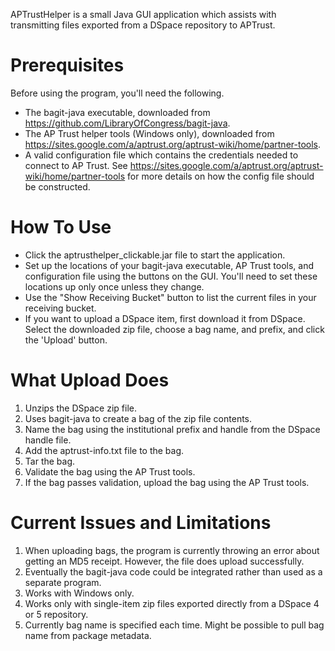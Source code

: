 APTrustHelper is a small Java GUI application which assists with transmitting files exported from a DSpace repository to APTrust.

Prerequisites
=============
Before using the program, you'll need the following.
* The bagit-java executable, downloaded from https://github.com/LibraryOfCongress/bagit-java.
* The AP Trust helper tools (Windows only), downloaded from https://sites.google.com/a/aptrust.org/aptrust-wiki/home/partner-tools.
* A valid configuration file which contains the credentials needed to connect to AP Trust. See https://sites.google.com/a/aptrust.org/aptrust-wiki/home/partner-tools for more details on how the config file should be constructed.

How To Use
==========
* Click the aptrusthelper_clickable.jar file to start the application.
* Set up the locations of your bagit-java executable, AP Trust tools, and configuration file using the buttons on the GUI. You'll need to set these locations up only once unless they change.
* Use the "Show Receiving Bucket" button to list the current files in your receiving bucket.
* If you want to upload a DSpace item, first download it from DSpace. Select the downloaded zip file, choose a bag name, and prefix, and click the 'Upload' button.

What Upload Does
================
1. Unzips the DSpace zip file.
2. Uses bagit-java to create a bag of the zip file contents.
3. Name the bag using the institutional prefix and handle from the DSpace handle file.
4. Add the aptrust-info.txt file to the bag.
5. Tar the bag.
5. Validate the bag using the AP Trust tools.
6. If the bag passes validation, upload the bag using the AP Trust tools.

Current Issues and Limitations
==============
1. When uploading bags, the program is currently throwing an error about getting an MD5 receipt. However, the file does upload successfully.
2. Eventually the bagit-java code could be integrated rather than used as a separate program.
3. Works with Windows only.
4. Works only with single-item zip files exported directly from a DSpace 4 or 5 repository.
5. Currently bag name is specified each time. Might be possible to pull bag name from package metadata.
